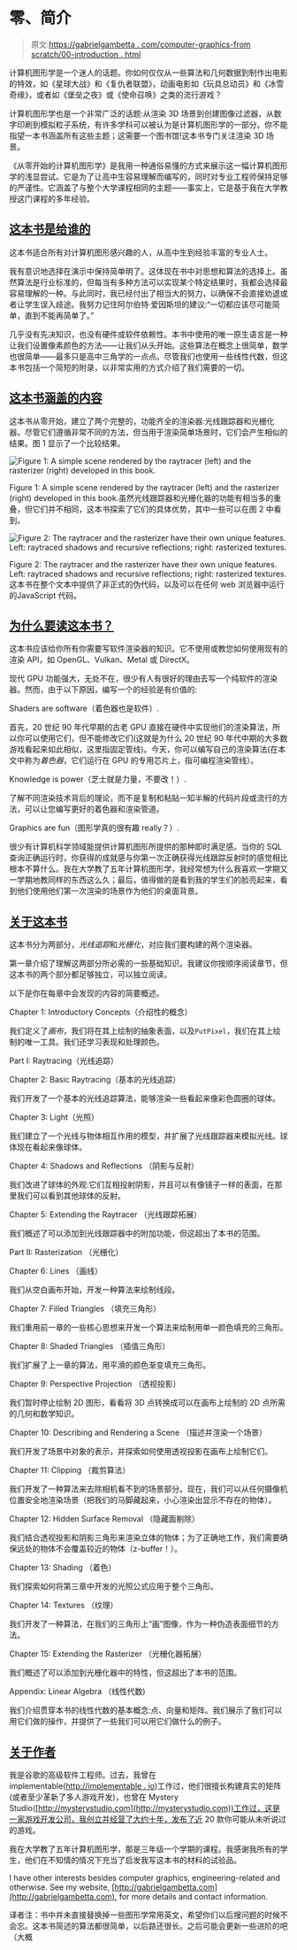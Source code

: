 # 零、简介

> 原文:[https://gabrielgambetta . com/computer-graphics-from scratch/00-introduction . html](https://gabrielgambetta.com/computer-graphics-from-scratch/00-introduction.html)

计算机图形学是一个迷人的话题。你如何仅仅从一些算法和几何数据到制作出电影的特效，如《星球大战》和《复仇者联盟》，动画电影如《玩具总动员》和《冰雪奇缘》，或者如《堡垒之夜》或《使命召唤》之类的流行游戏？

计算机图形学也是一个非常广泛的话题:从渲染 3D 场景到创建图像过滤器，从数字印刷到模拟粒子系统，有许多学科可以被认为是计算机图形学的一部分。你不能指望一本书涵盖所有这些主题；这需要一个图书馆!这本书专门关注渲染 3D 场景。

《从零开始的计算机图形学》是我用一种通俗易懂的方式来展示这一幅计算机图形学的浅显尝试。它是为了让高中生容易理解而编写的，同时对专业工程师保持足够的严谨性。它涵盖了与整个大学课程相同的主题——事实上，它是基于我在大学教授这门课程的多年经验。

## [这本书是给谁的](#who-this-book-is-for)

这本书适合所有对计算机图形感兴趣的人，从高中生到经验丰富的专业人士。

我有意识地选择在演示中保持简单明了。这体现在书中对思想和算法的选择上。虽然算法是行业标准的，但每当有多种方法可以实现某个特定结果时，我都会选择最容易理解的一种。与此同时，我已经付出了相当大的努力，以确保不会直接劝退或者让学生误入歧途。我努力记住阿尔伯特·爱因斯坦的建议:“一切都应该尽可能简单，直到不能再简单了。”

几乎没有先决知识，也没有硬件或软件依赖性。本书中使用的唯一原生语言是一种让我们设置像素颜色的方法——让我们从头开始。这些算法在概念上很简单，数学也很简单——最多只是高中三角学的一点点。尽管我们也使用一些线性代数，但这本书包括一个简短的附录，以非常实用的方式介绍了我们需要的一切。

## [这本书涵盖的内容](#what-this-book-covers)

这本书从零开始，建立了两个完整的，功能齐全的渲染器:光线跟踪器和光栅化器。尽管它们遵循非常不同的方法，但当用于渲染简单场景时，它们会产生相似的结果。图 1 显示了一个比较结果。

![Figure 1: A simple scene rendered by the raytracer (left) and the rasterizer (right) developed in this book.](img/4af6b4ef7383aa299b04fa7f3bda8b6c.png)

Figure 1: A simple scene rendered by the raytracer (left) and the rasterizer (right) developed in this book.虽然光线跟踪器和光栅化器的功能有相当多的重叠，但它们并不相同，这本书探索了它们的具体优势，其中一些可以在图 2 中看到。

![Figure 2: The raytracer and the rasterizer have their own unique features. Left: raytraced shadows and recursive reflections; right: rasterized textures.](img/8c92e2f2e61961e0ba436fdea5a39475.png)

Figure 2: The raytracer and the rasterizer have their own unique features. Left: raytraced shadows and recursive reflections; right: rasterized textures.这本书在整个文本中提供了非正式的伪代码，以及可以在任何 web 浏览器中运行的JavaScript 代码。

## [为什么要读这本书？](#why-read-this)

这本书应该给你所有你需要写软件渲染器的知识。它不使用或教您如何使用现有的渲染 API，如 OpenGL、Vulkan、Metal 或 DirectX。

现代 GPU 功能强大，无处不在，很少有人有很好的理由去写一个纯软件的渲染器。然而，由于以下原因，编写一个的经验是有价值的:
 
Shaders are software（着色器也是软件）.

首先，20 世纪 90 年代早期的古老 GPU 直接在硬件中实现他们的渲染算法，所以你可以使用它们，但不能修改它们(这就是为什么 20 世纪 90 年代中期的大多数游戏看起来如此相似，这里指固定管线)。今天，你可以编写自己的渲染算法(在本文中称为*着色器*，它们运行在 GPU 的专用芯片上，指可编程渲染管线）。

Knowledge is power（芝士就是力量，不要改！）.

了解不同渲染技术背后的理论，而不是复制和粘贴一知半解的代码片段或流行的方法，可以让您编写更好的着色器和渲染管道。

Graphics are fun（图形学真的很有趣 really？）.

很少有计算机科学领域能提供计算机图形所提供的那种即时满足感。当你的 SQL 查询正确运行时，你获得的成就感与你第一次正确获得光线跟踪反射时的感觉相比根本不算什么。我在大学教了五年计算机图形学，我经常想为什么我喜欢一学期又一学期地教同样的东西这么久；最后，值得做的是看到我的学生们的脸亮起来，看到他们使用他们第一次渲染的场景作为他们的桌面背景。

## [关于这本书](#about-this-book)

这本书分为两部分，*光线追踪*和*光栅化*，对应我们要构建的两个渲染器。

第一章介绍了理解这两部分所必需的一些基础知识。我建议你按顺序阅读章节，但这本书的两个部分都足够独立，可以独立阅读。

以下是你在每章中会发现的内容的简要概述。

Chapter 1: Introductory Concepts（介绍性的概念）

我们定义了*画布*，我们将在其上绘制的抽象表面，以及`PutPixel`，我们在其上绘制的唯一工具。我们还学习表现和处理颜色。

Part I: Raytracing（光线追踪）

Chapter 2: Basic Raytracing（基本的光线追踪）

我们开发了一个基本的光线追踪算法，能够渲染一些看起来像彩色圆圈的球体。

Chapter 3: Light（光照）

我们建立了一个光线与物体相互作用的模型，并扩展了光线跟踪器来模拟光线。球体现在看起来像球体。

Chapter 4: Shadows and Reflections （阴影与反射）

我们改进了球体的外观:它们互相投射阴影，并且可以有像镜子一样的表面，在那里我们可以看到其他球体的反射。

Chapter 5: Extending the Raytracer （光线跟踪拓展）

我们概述了可以添加到光线跟踪器中的附加功能，但这超出了本书的范围。

Part II: Rasterization （光栅化）

Chapter 6: Lines （画线）

我们从空白画布开始，开发一种算法来绘制线段。

Chapter 7: Filled Triangles （填充三角形）

我们重用前一章的一些核心思想来开发一个算法来绘制用单一颜色填充的三角形。

Chapter 8: Shaded Triangles （插值三角形）

我们扩展了上一章的算法，用平滑的颜色渐变填充三角形。

Chapter 9: Perspective Projection （透视投影）

我们暂时停止绘制 2D 图形，看看将 3D 点转换成可以在画布上绘制的 2D 点所需的几何和数学知识。

Chapter 10: Describing and Rendering a Scene （描述并渲染一个场景）

我们开发了场景中对象的表示，并探索如何使用透视投影在画布上绘制它们。

Chapter 11: Clipping （裁剪算法）

我们开发了一种算法来去除相机看不到的场景部分。现在，我们可以从任何摄像机位置安全地渲染场景（把我们的马脚藏起来，小心渲染出显示不存在的物体）。

Chapter 12: Hidden Surface Removal （隐藏面剔除）

我们结合透视投影和阴影三角形来渲染立体的物体；为了正确地工作，我们需要确保远处的物体不会覆盖较近的物体（z-buffer！）。

Chapter 13: Shading （着色）

我们探索如何将第三章中开发的光照公式应用于整个三角形。

Chapter 14: Textures （纹理）

我们开发了一种算法，在我们的三角形上“画”图像，作为一种伪造表面细节的方法。

Chapter 15: Extending the Rasterizer （光栅化器拓展）

我们概述了可以添加到光栅化器中的特性，但这超出了本书的范围。

Appendix: Linear Algebra （线性代数)

我们介绍贯穿本书的线性代数的基本概念:点、向量和矩阵。我们展示了我们可以用它们做的操作，并提供了一些我们可以用它们做什么的例子。

## [关于作者](#about-the-author)

我是谷歌的高级软件工程师。过去，我曾在 implementable([http://implementable . io](http://improbable.io))工作过，他们很擅长构建真实的矩阵(或者至少革新了多人游戏开发)，也曾在 Mystery Studio([http://mysterystudio.com](http://mysterystudio.com))工作过，这是一家游戏开发公司，我创立并经营了大约十年，发布了近 20 款你可能从未听说过的游戏。

我在大学教了五年计算机图形学，那是三年级一个学期的课程。我感谢我所有的学生，他们在不知情的情况下充当了启发我写这本书的材料的试验品。

I have other interests besides computer graphics, engineering-related and otherwise. See my website, [http://gabrielgambetta.com](http://gabrielgambetta.com), for more details and contact information.

译者注：书中并未直接替换掉一些图形学常用英文，希望你们以后搜问题的时候不会忘。这本书简述的算法都很简单，以后路还很长。之后可能会更新一些进阶的吧 （大概